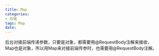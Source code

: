 ```yaml
---
title: Map
categories:
- 后端
tags: Map
date:
---
```


后台对接前端传递参数，只要是对象，都需要用@RequestBody注解来接收，Map也是对象，所以用Map来对接前端传参时，也需要用@RequestBody注解。